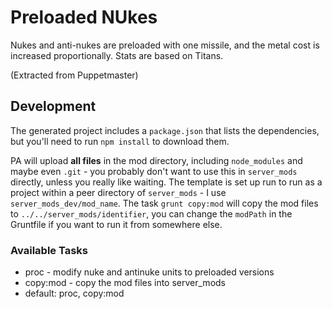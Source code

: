 # Preloaded NUkes

Nukes and anti-nukes are preloaded with one missile, and the metal cost is increased proportionally.  Stats are based on Titans.

(Extracted from Puppetmaster)

## Development

The generated project includes a `package.json` that lists the dependencies, but you'll need to run `npm install` to download them.

PA will upload **all files** in the mod directory, including `node_modules` and maybe even `.git` - you probably don't want to use this in `server_mods` directly, unless you really like waiting.  The template is set up run to run as a project within a peer directory of `server_mods` - I use `server_mods_dev/mod_name`.  The task `grunt copy:mod` will copy the mod files to `../../server_mods/identifier`, you can change the `modPath` in the Gruntfile if you want to run it from somewhere else.

### Available Tasks

- proc - modify nuke and antinuke units to preloaded versions
- copy:mod - copy the mod files into server_mods
- default: proc, copy:mod
